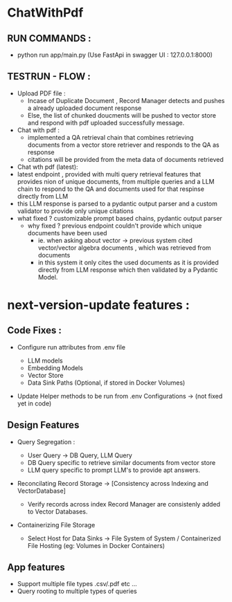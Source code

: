 # ChatWithPdf

## RUN COMMANDS :
- python run app/main.py
  (Use FastApi in swagger UI : 127.0.0.1:8000)

## TESTRUN - FLOW :
- Upload PDF file :
    - Incase of Duplicate Document , Record Manager detects and pushes a already uploaded document response
    - Else, the list of chunked doucments will be pushed to vector store and respond with pdf uploaded successfully message.
- Chat with pdf :
    - implemented a QA retrieval chain that combines retrieving documents from a vector store retriever and responds to the QA as response
    - citations will be provided from the meta data of documents retrieved
- Chat wth pdf (latest):
 - latest endpoint , provided with multi query retrieval features that provides nion of unique documents,
    from multiple queries and a LLM chain to respond to the QA and documents used for that respinse directly from LLM
 - this LLM response is parsed to a pydantic output parser and a custom validator to provide only unique citations
 - what fixed ? customizable prompt based chains, pydantic output parser
   - why fixed ? previous endpoint couldn't provide which unique documents have been used 
     - ie. when asking about vector -> previous system cited vector/vector algebra documents , which was retrieved from documents
     - in this system it only cites the used documents as it is provided directly from LLM response which then validated by a Pydantic Model.


# next-version-update features :
## Code Fixes :
- Configure run attributes from .env file
    - LLM models
    - Embedding Models
    - Vector Store
    - Data Sink Paths (Optional, if stored in Docker Volumes)

- Update Helper methods to be run from .env Configurations -> (not fixed yet in code)

## Design Features
- Query Segregation :
    - User Query -> DB Query, LLM Query
    - DB Query specific to retrieve similar documents from vector store
    - LLM query specific to prompt LLM's to provide apt answers.

- Reconcilating Record Storage -> [Consistency across Indexing and VectorDatabase]
    - Verify records across index Record Manager are consistenly added to Vector Databases.

- Containerizing File Storage
    - Select Host for Data Sinks -> File System of System / Containerized File Hosting (eg: Volumes in Docker Containers)

## App features
- Support multiple file types .csv/.pdf etc ...
- Query rooting to multiple types of queries 
